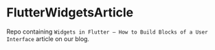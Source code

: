 # FlutterWidgetsArticle
Repo containing `Widgets in Flutter – How to Build Blocks of a User Interface` article on our blog.
